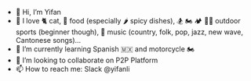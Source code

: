 - 👋 Hi, I’m Yifan
- 👀 I love 🐈 cat, 🍱 food (especially 🌶️ spicy dishes), 🏂 🏍️ 🏕️ 🏊‍♀️ outdoor sports (beginner though), 🎵 music (country, folk, pop, jazz, new wave, Cantonese songs)... 
- 🌱 I’m currently learning Spanish 🇲🇽 and motorcycle 🏍️
- 💞️ I’m looking to collaborate on P2P Platform
- 📫 How to reach me: Slack @yifanli

<!---
yifan-block/yifan-block is a ✨ special ✨ repository because its `README.md` (this file) appears on your GitHub profile.
You can click the Preview link to take a look at your changes.
--->
